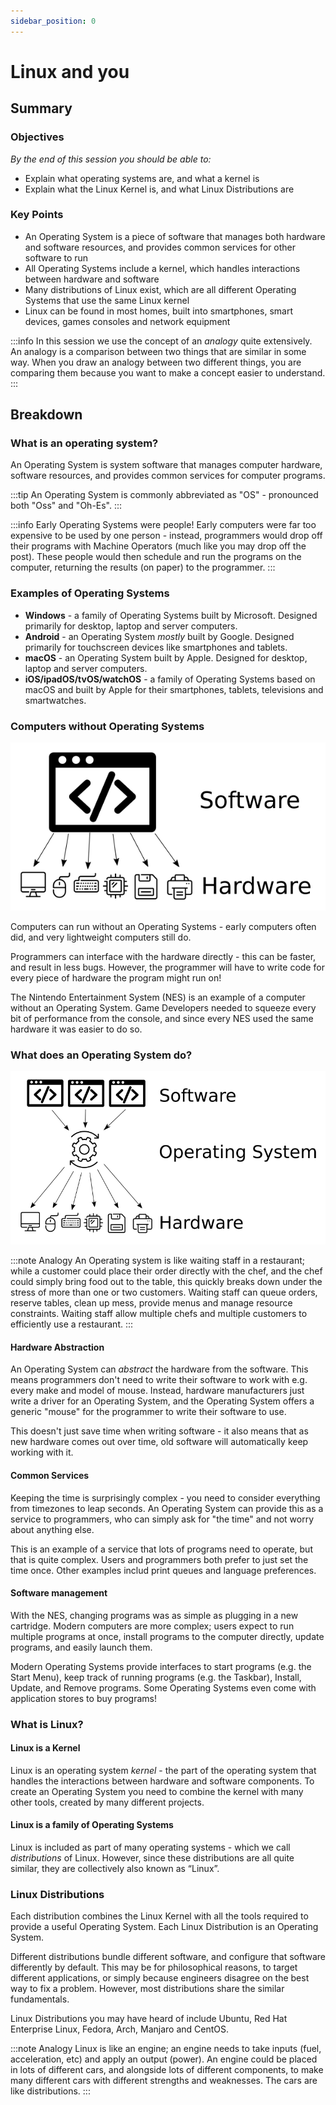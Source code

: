 ```yaml
---
sidebar_position: 0
---
```


# Linux and you

## Summary

### Objectives
*By the end of this session you should be able to:*
* Explain what operating systems are, and what a kernel is
* Explain what the Linux Kernel is, and what Linux Distributions are

### Key Points
* An Operating System is a piece of software that manages both hardware and software resources, and provides common services for other software to run
* All Operating Systems include a kernel, which handles interactions between hardware and software
* Many distributions of Linux exist, which are all different Operating Systems that use the same Linux kernel
* Linux can be found in most homes, built into smartphones, smart devices, games consoles and network equipment

:::info
In this session we use the concept of an _analogy_ quite extensively. An analogy is a comparison between two things that are similar in some way. When you draw an analogy between two different things, you are comparing them because you want to make a concept easier to understand.
:::

## Breakdown

### What is an operating system?
An Operating System is system software that manages computer hardware, software resources, and provides common services for computer programs.

:::tip
An Operating System is commonly abbreviated as "OS" - pronounced both "Oss" and "Oh-Es".
:::

:::info
Early Operating Systems were people! Early computers were far too expensive to be used by one person - instead, programmers would drop off their programs with Machine Operators (much like you may drop off the post). These people would then schedule and run the programs on the computer, returning the results (on paper) to the programmer.
:::

### Examples of Operating Systems
* **Windows** - a family of Operating Systems built by Microsoft. Designed primarily for desktop, laptop and server computers.
* **Android** - an Operating System *mostly* built by Google. Designed primarily for touchscreen devices like smartphones and tablets.
* **macOS** - an Operating System built by Apple. Designed for desktop, laptop and server computers.
* **iOS/ipadOS/tvOS/watchOS** - a family of Operating Systems based on macOS and built by Apple for their smartphones, tablets, televisions and smartwatches.

### Computers without Operating Systems
![Without an Operating System - a diagram showing a computer program directly interacting with hardware such as screens, keyboards and mice](./assets/without-operating-system.png)

Computers can run without an Operating Systems - early computers often did, and very lightweight computers still do.

Programmers can interface with the hardware directly - this can be faster, and result in less bugs. However, the programmer will have to write code for every piece of hardware the program might run on!

The Nintendo Entertainment System (NES) is an example of a computer without an Operating System. Game Developers needed to squeeze every bit of performance from the console, and since every NES used the same hardware it was easier to do so.

### What does an Operating System do?
![With an Operating System - a diagram showing many computer programs interacting with the operating system, which then interacts with hardware such as screens, keyboards and mice](./assets/with-operating-system.png)

:::note Analogy
An Operating system is like waiting staff in a restaurant; while a customer could place their order directly with the chef, and the chef could simply bring food out to the table, this quickly breaks down under the stress of more than one or two customers. Waiting staff can queue orders, reserve tables, clean up mess, provide menus and manage resource constraints. Waiting staff allow multiple chefs and multiple customers to efficiently use a restaurant.
:::

#### Hardware Abstraction
An Operating System can *abstract* the hardware from the software. This means programmers don't need to write their software to work with e.g. every make and model of mouse. Instead, hardware manufacturers just write a driver for an Operating System, and the Operating System offers a generic "mouse" for the programmer to write their software to use.

This doesn't just save time when writing software - it also means that as new hardware comes out over time, old software will automatically keep working with it.

#### Common Services
Keeping the time is surprisingly complex - you need to consider everything from timezones to leap seconds. An Operating System can provide this as a service to programmers, who can simply ask for "the time" and not worry about anything else.

This is an example of a service that lots of programs need to operate, but that is quite complex. Users and programmers both prefer to just set the time once. Other examples includ print queues and language preferences.

#### Software management
With the NES, changing programs was as simple as plugging in a new cartridge. Modern computers are more complex; users expect to run multiple programs at once, install programs to the computer directly, update programs, and easily launch them.

Modern Operating Systems provide interfaces to start programs (e.g. the Start Menu), keep track of running programs (e.g. the Taskbar), Install, Update, and Remove programs. Some Operating Systems even come with application stores to buy programs!

### What is Linux?
#### Linux is a Kernel
Linux is an operating system *kernel* - the part of the operating system that handles the interactions between hardware and software components. To create an Operating System you need to combine the kernel with many other tools, created by many different projects.

#### Linux is a family of Operating Systems
Linux is included as part of many operating systems - which we call *distributions* of Linux. However, since these distributions are all quite similar, they are collectively also known as “Linux”.

### Linux Distributions
Each distribution combines the Linux Kernel with all the tools required to provide a useful Operating System. Each Linux Distribution is an Operating System.

Different distributions bundle different software, and configure that software differently by default. This may be for philosophical reasons, to target different applications, or simply because engineers disagree on the best way to fix a problem. However, most distributions share the similar fundamentals.

Linux Distributions you may have heard of include Ubuntu, Red Hat Enterprise Linux, Fedora, Arch, Manjaro and CentOS.

:::note Analogy
Linux is like an engine; an engine needs to take inputs (fuel, acceleration, etc) and apply an output (power). An engine could be placed in lots of different cars, and alongside lots of different components, to make many different cars with different strengths and weaknesses. The cars are like distributions.
:::
